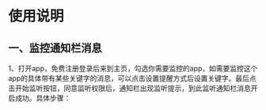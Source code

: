 # 使用说明
## 一、监控通知栏消息
1、打开app，免费注册登录后来到主页，勾选你需要监控的app，如需要监控这个app的具体带有某些关键字的消息，可以点击设置提醒方式后设置关键字。最后点击开始监听按钮，同意监听权限后，通知栏出现监听提示，到此监听通知栏消息开启成功。具体步骤：

